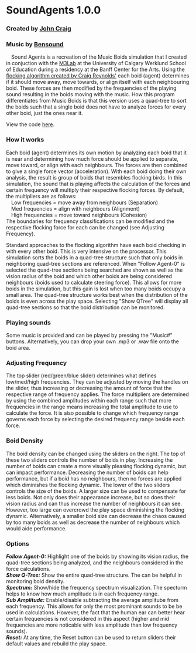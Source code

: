 # SoundAgents 1.0.0
### Created by <a href="https://johncraig.dev" target="_blank" rel="noopener noreferrer">John Craig</a>
### Music by <a href="https://www.bensound.com" target="_blank" rel="noopener noreferrer">Bensound</a>
&emsp;Sound Agents is a recreation of the Music Boids simulation that I created in conjuction with the <a href="https://www.m3lab.org/" target="blank" rel="noopener noreferrer">M3Lab</a> at the University of Calgary Werklund School of Education during a residency at the Banff Center for the Arts. Using the <a href="https://en.wikipedia.org/wiki/Boids" target="_blank" rel="noopener noreferrer">flocking algorithm created by Craig Reynolds'</a> each boid (agent) determines if it should move away, move towards, or align itself with each neighbouring boid. These forces are then modified by the frequencies of the playing sound resulting in the boids moving with the music. How this program differentiates from Music Boids is that this version uses a quad-tree to sort the boids such that a single boid does not have to analyze forces for every other boid, just the ones near it.

View the code <a href="https://github.com/jcraig358/SoundAgents/" target="_blank" rel="noopener noreferrer">here</a>.

### How it works
Each boid (agent) determines its own motion by analyzing each boid that it is near and determining how much force should be applied to separate, move toward, or align with each neighbours. The forces are then combined to give a single force vector (acceleration).  With each boid doing their own analysis, the result is group of boids that resembles flocking birds.
In this simulation, the sound that is playing affects the calculation of the forces and certain frequency will multiply their respective flocking forces. By default, the multipliers are as follows:
<br>&emsp;Low frequencies = move away from neighbours (Separation)
<br>&emsp;Med frequencies = align with neighbours (Alignment)
<br>&emsp;High frequencies = move toward neighbours (Cohesion)
<br>The boundaries for frequency classifications can be modified and the respective flocking force for each can be changed (see Adjusting Frequency).

Standard approaches to the flocking algorithm have each boid checking in with every other boid. This is very intensive on the processor. This simulation sorts the boids in a quad-tree structure such that only boids in neighboring quad-tree sections are referenced. When "Follow Agent-0" is selected the quad-tree sections being searched are shown as well as the vision radius of the boid and which other boids are being considered neighbours (boids used to calculate steering force). This allows for more boids in the simulation, but this gain is lost when too many boids occupy a small area. The quad-tree structure works best when the distribution of the boids is even across the play space. Selecting "Show QTree" will display all quad-tree sections so that the boid distribution can be monitored.

### Playing sounds
Some music is provided and can be played by pressing the "Music#" buttons. Alternatively, you can drop your own .mp3 or .wav file onto the boid area.

### Adjusting Frequency
The top slider (red/green/blue slider) determines what defines low/med/high frequencies. They can be adjusted by moving the handles on the slider, thus increasing or decreasing the amount of force that the respective range of frequency applies. The force multipliers are determined by using the combined amplitudes within each range such that more frequencies in the range means increasing the total amplitude to use to calculate the force. It is also possible to change which frequency range governs each force by selecting the desired frequency range beside each force.

### Boid Density
The boid density can be changed using the sliders on the right. The top of these two sliders controls the number of boids in play. Increasing the number of boids can create a more visually pleasing flocking dynamic, but can impact performance. Decreasing the number of boids can help performance, but if a boid has no neighbours, then no forces are applied which diminishes the flocking dynamic.
The lower of the two sliders controls the size of the boids. A larger size can be used to compensate for less boids. Not only does their appearance increase, but so does their vision radius and can thus increase the number of neighbours it can see. However, too large can overcrowd the play space diminishing the flocking dynamic. Alternatively, a smaller boid size can decrease the chaos caused by too many boids as well as decrease the number of neighbours which would aide performance.

### Options
<b><i>Follow Agent-0:</i></b> Highlight one of the boids by showing its vision radius, the quad-tree sections being analyzed, and the neighbours considered in the force calculations.
<br><b><i>Show Q-Tree:</i></b> Show the entire quad-tree structure. The can be helpful in monitoring boid density.
<br><b><i>Spectrum:</i></b> Show/hide the frequency spectrum visualization. The specturm helps to know how much amplitude is in each frequency range.
<br><b><i>Sub Amplitude:</i></b> Enable/disable subtracting the average amplitube from each frequency. This allows for only the most prominant sounds to be be used in calculations. However, the fact that the human ear can better hear certain frequencies is not considered in this aspect (higher and mid frequencies are more noticable with less amplitude than low frequency sounds).
<br><b><i>Reset:</i></b> At any time, the Reset button can be used to return sliders their default values and rebuild the play space.
